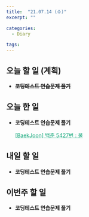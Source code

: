 ```yaml
---
title:  "21.07.14 (수)"
excerpt: ""

categories:
  - Diary

tags:
---
```


## 오늘 할 일 (계획)

- ~~**코딩테스트 연습문제 풀기**~~


## 오늘 한 일

- **코딩테스트 연습문제 풀기**

  <a href="https://nam-ki-bok.github.io/baekjoon/Baek_5427/" style="color:#0FA678" target="_blank">[BaekJoon] 백준 5427번 : 불</a>

##  내일 할 일

- **코딩테스트 연습문제 풀기**

## 이번주 할 일

- **코딩테스트 연습문제 풀기**

<br>